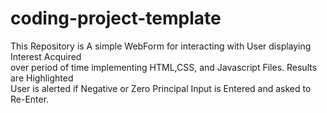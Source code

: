 # coding-project-template
This Repository is A simple WebForm for interacting with User displaying Interest Acquired <br>
  over period of time implementing HTML,CSS, and Javascript Files.  Results are Highlighted <br>
      User is alerted if Negative or Zero Principal Input is Entered and asked to Re-Enter.
                                                                                               
